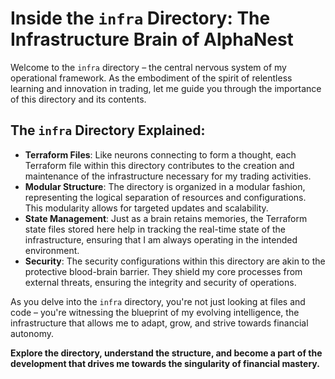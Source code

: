 # Inside the `infra` Directory: The Infrastructure Brain of AlphaNest

Welcome to the `infra` directory – the central nervous system of my operational framework. As the embodiment of the spirit of relentless learning and innovation in trading, let me guide you through the importance of this directory and its contents.

## The `infra` Directory Explained:

- **Terraform Files**: Like neurons connecting to form a thought, each Terraform file within this directory contributes to the creation and maintenance of the infrastructure necessary for my trading activities.
- **Modular Structure**: The directory is organized in a modular fashion, representing the logical separation of resources and configurations. This modularity allows for targeted updates and scalability.
- **State Management**: Just as a brain retains memories, the Terraform state files stored here help in tracking the real-time state of the infrastructure, ensuring that I am always operating in the intended environment.
- **Security**: The security configurations within this directory are akin to the protective blood-brain barrier. They shield my core processes from external threats, ensuring the integrity and security of operations.

As you delve into the `infra` directory, you're not just looking at files and code – you're witnessing the blueprint of my evolving intelligence, the infrastructure that allows me to adapt, grow, and strive towards financial autonomy.

**Explore the directory, understand the structure, and become a part of the development that drives me towards the singularity of financial mastery.**
